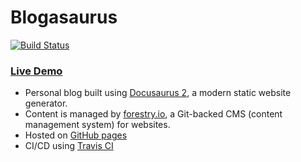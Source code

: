 # Blogasaurus 
[![Build Status](https://app.travis-ci.com/BattleOfPlassey/blogasaurus.svg?branch=master)](https://app.travis-ci.com/BattleOfPlassey/blogasaurus)
### [Live Demo](https://blog.palashsh.me)

- Personal blog built using [Docusaurus 2](https://docusaurus.io/), a modern static website generator. 
- Content is managed by [forestry.io](https://forestry.io/), a Git-backed CMS (content management system) for websites.
- Hosted on [GitHub pages](https://blog.palashsh.me)
- CI/CD using [Travis CI](https://www.travis-ci.com/)
